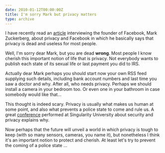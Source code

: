 ```yaml
---
date: 2010-01-12T00:00:00Z
title: I'm sorry Mark but privacy matters
type: archive
---
```


I have recently read an [article](http://www.eweekeurope.co.uk/news/facebook-s-zuckerberg-questions-privacy-expectations-2983) interviewing the founder of Facebook, Mark Zuckerberg, about privacy and Facebook in which he basically says that privacy is dead and useless for most people.

Well, I'm sorry dear Mark, but you are dead **wrong**. Most people I know cherish this important notion of life that is privacy. Not everybody wants to publish each state of its sexual life or last payment you did to IRS.

Actually dear Mark perhaps you should start now your own RSS feed supplying such details, including bank account numbers and last time you saw a doctor and why. After all, who needs privacy. Perhaps we should install a camera in your bedroom too. Or even one in your bathroom in case somebody would like that...

This thought is indeed scary. Privacy is usually what makes us human at some point, and also what prevents a police state to come and rule us. A great [conference](http://www.youtube.com/watch?v=t8QuUEwrKm8) performed at Singularity University about security and privacy explains why.

Now perhaps that the future will unveil a world in which privacy is tough to keep (with so many sensors, cameras, you name it), but nonetheless I think it's an important notion to protect and cherish. At least let's try to prevent the coming of a police state ...